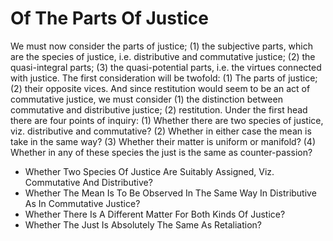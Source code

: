 # Of The Parts Of Justice

We must now consider the parts of justice; (1) the subjective parts, which are the species of justice, i.e. distributive and commutative justice; (2) the quasi-integral parts; (3) the quasi-potential parts, i.e. the virtues connected with justice. The first consideration will be twofold: (1) The parts of justice; (2) their opposite vices. And since restitution would seem to be an act of commutative justice, we must consider (1) the distinction between commutative and distributive justice; (2) restitution.  Under the first head there are four points of inquiry:
(1) Whether there are two species of justice, viz. distributive and commutative?
(2) Whether in either case the mean is take in the same way?
(3) Whether their matter is uniform or manifold?
(4) Whether in any of these species the just is the same as counter-passion?

* Whether Two Species Of Justice Are Suitably Assigned, Viz. Commutative And Distributive?
* Whether The Mean Is To Be Observed In The Same Way In Distributive As In Commutative Justice?
* Whether There Is A Different Matter For Both Kinds Of Justice?
* Whether The Just Is Absolutely The Same As Retaliation?
